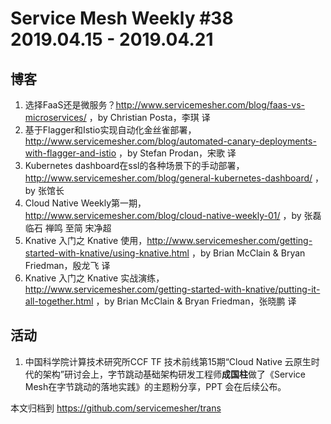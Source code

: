 # Service Mesh Weekly #38 2019.04.15 - 2019.04.21

## 博客

1. 选择FaaS还是微服务？http://www.servicemesher.com/blog/faas-vs-microservices/ ，by Christian Posta，李琪 译
2. 基于Flagger和Istio实现自动化金丝雀部署，http://www.servicemesher.com/blog/automated-canary-deployments-with-flagger-and-istio ，by Stefan Prodan，宋歌 译
3. Kubernetes dashboard在ssl的各种场景下的手动部署，http://www.servicemesher.com/blog/general-kubernetes-dashboard/ ，by 张馆长
4. Cloud Native Weekly第一期，http://www.servicemesher.com/blog/cloud-native-weekly-01/ ，by 张磊 临石 禅鸣 至简 宋净超
5. Knative 入门之 Knative 使用，http://www.servicemesher.com/getting-started-with-knative/using-knative.html ，by Brian McClain & Bryan Friedman，殷龙飞 译
6. Knative 入门之 Knative 实战演练，http://www.servicemesher.com/getting-started-with-knative/putting-it-all-together.html ，by Brian McClain & Bryan Friedman，张晓鹏 译

## 活动

1. 中国科学院计算技术研究所CCF TF 技术前线第15期“Cloud Native 云原生时代的架构”研讨会上，字节跳动基础架构研发工程师**成国柱**做了《Service Mesh在字节跳动的落地实践》的主题粉分享，PPT 会在后续公布。

本文归档到 https://github.com/servicemesher/trans